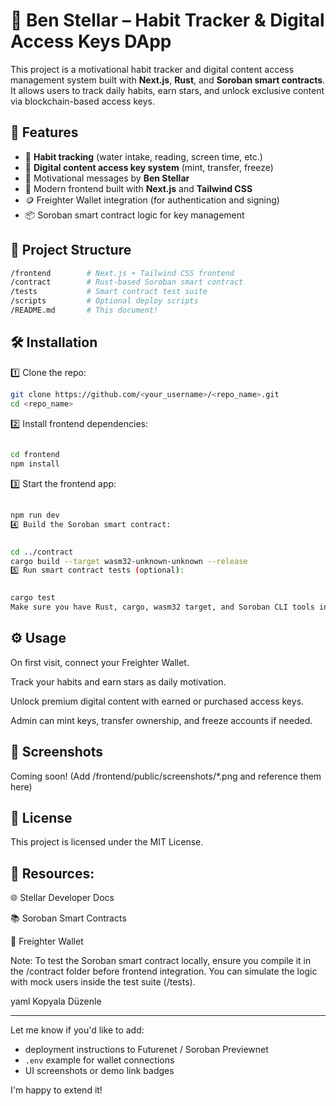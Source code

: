 # 🌟 Ben Stellar – Habit Tracker & Digital Access Keys DApp

This project is a motivational habit tracker and digital content access management system built with **Next.js**, **Rust**, and **Soroban smart contracts**.  
It allows users to track daily habits, earn stars, and unlock exclusive content via blockchain-based access keys.

## 🚀 Features

- 🧠 **Habit tracking** (water intake, reading, screen time, etc.)
- 🔑 **Digital content access key system** (mint, transfer, freeze)
- 💬 Motivational messages by **Ben Stellar**
- 📱 Modern frontend built with **Next.js** and **Tailwind CSS**
- 🪙 Freighter Wallet integration (for authentication and signing)
- 📦 Soroban smart contract logic for key management

## 📂 Project Structure

```bash
/frontend        # Next.js + Tailwind CSS frontend
/contract        # Rust-based Soroban smart contract
/tests           # Smart contract test suite
/scripts         # Optional deploy scripts
/README.md       # This document!
```

## 🛠️ Installation
1️⃣ Clone the repo:

```bash
git clone https://github.com/<your_username>/<repo_name>.git
cd <repo_name>
```
2️⃣ Install frontend dependencies:

```bash
 
cd frontend
npm install
```
3️⃣ Start the frontend app:

```bash
 
npm run dev
4️⃣ Build the Soroban smart contract:
```
```bash
 
cd ../contract
cargo build --target wasm32-unknown-unknown --release
5️⃣ Run smart contract tests (optional):
```
```bash
 
cargo test
Make sure you have Rust, cargo, wasm32 target, and Soroban CLI tools installed.
```
## ⚙️ Usage
On first visit, connect your Freighter Wallet.

Track your habits and earn stars as daily motivation.

Unlock premium digital content with earned or purchased access keys.

Admin can mint keys, transfer ownership, and freeze accounts if needed.

## 📸 Screenshots
Coming soon! (Add /frontend/public/screenshots/*.png and reference them here)

## 📄 License
This project is licensed under the MIT License.

 

## 🔗 Resources:

🌐 Stellar Developer Docs

📚 Soroban Smart Contracts

💼 Freighter Wallet

Note:
To test the Soroban smart contract locally, ensure you compile it in the /contract folder before frontend integration.
You can simulate the logic with mock users inside the test suite (/tests).

yaml
Kopyala
Düzenle

---

Let me know if you'd like to add:
- deployment instructions to Futurenet / Soroban Previewnet  
- `.env` example for wallet connections  
- UI screenshots or demo link badges  

I'm happy to extend it!
